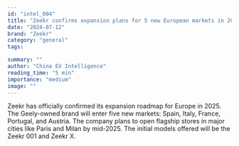```yaml
---
id: "intel_004"
title: "Zeekr confirms expansion plans for 5 new European markets in 2025."
date: "2024-07-12"
brand: "Zeekr"
category: "general"
tags:

summary: ""
author: "China EV Intelligence"
reading_time: "5 min"
importance: "medium"
image: ""
---
```


Zeekr has officially confirmed its expansion roadmap for Europe in 2025. The Geely-owned brand will enter five new markets: Spain, Italy, France, Portugal, and Austria. The company plans to open flagship stores in major cities like Paris and Milan by mid-2025. The initial models offered will be the Zeekr 001 and Zeekr X.
